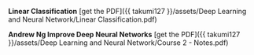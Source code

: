 
**Linear Classification**
[get the PDF]({{ takumi127 }}/assets/Deep Learning and Neural Network/Linear Classification.pdf)

**Andrew Ng Improve Deep Neural Networks**
[get the PDF]({{ takumi127 }}/assets/Deep Learning and Neural Network/Course 2 - Notes.pdf)
